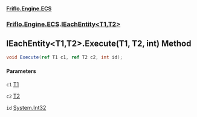 #### [Friflo.Engine.ECS](index.md 'index')
### [Friflo.Engine.ECS](Friflo.Engine.ECS.md 'Friflo.Engine.ECS').[IEachEntity&lt;T1,T2&gt;](IEachEntity_T1,T2_.md 'Friflo.Engine.ECS.IEachEntity<T1,T2>')

## IEachEntity<T1,T2>.Execute(T1, T2, int) Method

```csharp
void Execute(ref T1 c1, ref T2 c2, int id);
```
#### Parameters

<a name='Friflo.Engine.ECS.IEachEntity_T1,T2_.Execute(T1,T2,int).c1'></a>

`c1` [T1](IEachEntity_T1,T2_.md#Friflo.Engine.ECS.IEachEntity_T1,T2_.T1 'Friflo.Engine.ECS.IEachEntity<T1,T2>.T1')

<a name='Friflo.Engine.ECS.IEachEntity_T1,T2_.Execute(T1,T2,int).c2'></a>

`c2` [T2](IEachEntity_T1,T2_.md#Friflo.Engine.ECS.IEachEntity_T1,T2_.T2 'Friflo.Engine.ECS.IEachEntity<T1,T2>.T2')

<a name='Friflo.Engine.ECS.IEachEntity_T1,T2_.Execute(T1,T2,int).id'></a>

`id` [System.Int32](https://docs.microsoft.com/en-us/dotnet/api/System.Int32 'System.Int32')